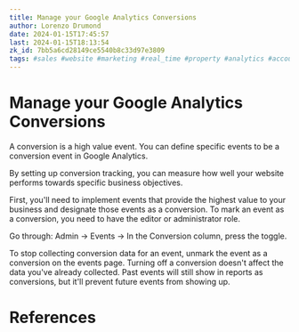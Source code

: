 ```yaml
---
title: Manage your Google Analytics Conversions
author: Lorenzo Drumond
date: 2024-01-15T17:45:57
last: 2024-01-15T18:13:54
zk_id: 7bb5a6cd28149ce5540b8c33d97e3809
tags: #sales #website #marketing #real_time #property #analytics #account #mobile #reports #ga4 #tag #data_stream #structure #recorded #advertising #google #firebase #data
---
```



# Manage your Google Analytics Conversions
A conversion is a high value event. You can define specific events to be a conversion event in Google Analytics.

By setting up conversion tracking, you can measure how well your website performs towards specific business objectives.

First, you'll need to implement events that provide the highest value to your business and designate those events as a conversion. To mark an event as a conversion, you need to have the editor or administrator role.

Go through:
Admin -> Events -> In the Conversion column, press the toggle.

To stop collecting conversion data for an event, unmark the event as a
conversion on the events page. Turning off a conversion doesn't affect the data
you've already collected. Past events will still show in reports as
conversions, but it'll prevent future events from showing up.

# References
